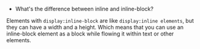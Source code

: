 * What's the difference between inline and inline-block?

Elements with `display:inline-block` are like `display:inline elements`, but they can have a width and a height. Which means that you can use an inline-block element as a block while flowing it within text or other elements.
